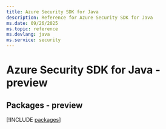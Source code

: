 ```yaml
---
title: Azure Security SDK for Java
description: Reference for Azure Security SDK for Java
ms.date: 09/26/2025
ms.topic: reference
ms.devlang: java
ms.service: security
---
```

# Azure Security SDK for Java - preview
## Packages - preview
[!INCLUDE [packages](security-index.md)]